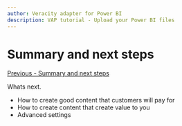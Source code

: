 ```yaml
---
author: Veracity adapter for Power BI
description: VAP tutorial - Upload your Power BI files
---
```



# Summary and next steps
[Previous - Summary and next steps](5-manage-users.md)

Whats next.

- How to create good content that customers will pay for
- How to create content that create value to you
- Advanced settings